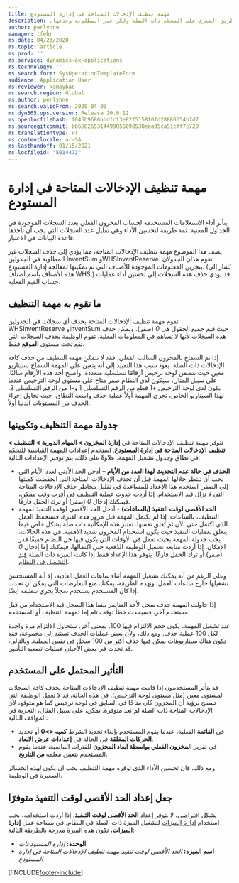 ```yaml
---
title: مهمة تنظيف الإدخالات المتاحة في إدارة المستودع‬‏‫
description: يصف هذا الموضوع مهمة تنظيف الإدخالات المتاحة في إدارة المستودع‬‏‫، مما يساعد على تحسين أداء النظام عن طريق التعرف على السجلات ذات الصلة ولكن غير المطلوبة وحذفها.
author: perlynne
manager: tfehr
ms.date: 04/23/2020
ms.topic: article
ms.prod: ''
ms.service: dynamics-ax-applications
ms.technology: ''
ms.search.form: SysOperationTemplateForm
audience: Application User
ms.reviewer: kamaybac
ms.search.region: Global
ms.author: perlynne
ms.search.validFrom: 2020-04-03
ms.dyn365.ops.version: Release 10.0.12
ms.openlocfilehash: f045b9686bbdfcf3e82f5158f0fd28860354b7d7
ms.sourcegitcommit: b6686265314499056690538eaa95ca51cff7c720
ms.translationtype: HT
ms.contentlocale: ar-SA
ms.lasthandoff: 01/15/2021
ms.locfileid: "5014473"
---
```

# <a name="warehouse-management-on-hand-entries-cleanup-job"></a>مهمة تنظيف الإدخالات المتاحة في إدارة المستودع‬‏‫

يتأثر أداء الاستعلامات المستخدمة لحساب المخزون الفعلي بعدد السجلات الموجودة في الجداول المعنية. ثمة طريقة لتحسين الأداء وهي تقليل عدد السجلات التي يجب أن تأخذها قاعدة البيانات في الاعتبار.

يصف هذا الموضوع مهمة تنظيف الإدخالات المتاحة، مما يؤدي إلى حذف السجلات غير المطلوبة في الجدولين InventSum وWHSInventReserve. تقوم هذان الجدولان بتخزين المعلومات الموجودة للأصناف التي تم تمكينها لمعالجة إدارة المستودع. (يُشار إلى هذه الأصناف باسم أصناف WHS.) قد يؤدي حذف هذه السجلات إلى تحسين أداء عمليات حساب القيم الفعلية.

## <a name="what-the-cleanup-job-does"></a>ما تقوم به مهمة التنظيف

تقوم مهمة تنظيف الإدخالات المتاحة بحذف أي سجلات في الجدولين WHSInventReserve وInventSum حيث قيم جميع الحقول هي *0* (صفر). ويمكن حذف هذه السجلات لأنها لا تساهم في المعلومات الفعلية. تقوم الوظيفة بحذف السجلات التي تقع تحت مستوى **الموقع** فقط.

إذا تم السماح بالمخزون السالب الفعلي، فقد لا تتمكن مهمة التنظيف من حذف كافة الإدخالات ذات الصلة. يعود سبب هذا التقييد إلى أنه يتعين على المهمة السماح بسيناريو معين حيث تتضمن لوحة ترخيص أرقامًا تسلسلية متعددة، وأصبح أحد هذه الأرقام سالبًا. على سبيل المثال، سيكون لدى النظام صفر متاح على مستوى لوحة الترخيص عندما يكون لدى لوحة الترخيص +1 قطع من الرقم التسلسلي 1 و–1 من الرقم التسلسلي 2. لهذا السيناريو الخاص، تجري المهمة أولاً عملية حذف واسعة النطاق، حيث تحاول إجراء الحذف من المستويات الدنيا أولاً.

## <a name="schedule-and-configure-the-cleanup-job"></a>جدولة مهمة التنظيف وتكوينها

تتوفر مهمة تنظيف الإدخالات المتاحة في **إدارة المخزون \> المهام الدورية \> التنظيف \> تنظيف الإدخالات المتاحة في إدارة المستودع**. استخدم إعدادات المهمة القياسية للتحكم في نطاق وجدول تشغيل المهمة. علاوةً على ذلك، يتم توفير الإعدادات التالية:

- **الحذف في حالة عدم التحديث لهذا العدد من الأيام‬** – أدخل الحد الأدنى لعدد الأيام التي يجب أن تنتظر خلالها المهمة قبل أن تحذف الإدخالات المتاحة التي انخفضت كميتها إلى الصفر. استخدم هذا الإعداد للمساعدة في تقليل مخاطر حذف الإدخالات المتاحة التي لا تزال قيد الاستخدام. إذا أردت حدوث عملية التنظيف في أقرب وقت ممكن، فيمكنك إدخال *0* (صفر) أو ترك الحقل فارغًا.
- **الحد الأقصى لوقت التنفيذ (بالساعات)** - أدخل الحد الأقصى لوقت التنفيذ لمهمة التنظيف، بالساعات. إذا لم تكتمل المهمة قبل مرور هذه الفترة، فستحفظ العمل الذي اكتمل حتى الآن ثم تُغلق نفسها. تعتبر هذه الإمكانية ذات صلة بشكل خاص فيما يتعلق بعمليات التنفيذ حيث يكون استخدام المخزون شديد الأهمية. في هذه الحالات، يجب جدولة المهمة بحيث تعمل في الأوقات التي يكون فيها حل النظام خفيفًا قدر الإمكان. إذا أردت متابعة تشغيل الوظيفة الدُفعية حتى اكتمالها، فيمكنك إما إدخال *0* (صفر) أو ترك الحقل فارغًا. يتوفر هذا الإعداد فقط إذا كانت الميزة ذات الصلة [قيد التشغيل في النظام](#max-execution-time).

وعلى الرغم من أنه يمكنك تشغيل المهمة أثناء ساعات العمل العادية، إلا أنه المستحسن تشغيلها خارج ساعات العمل. وبهذه الطريقة، يمكنك منع التعارضات التي يمكن أن تحدث إذا كان المستخدم يستخدم سجلاً يجري تنظيفه أيضًا.

إذا حاولت المهمة حذف سجل لأحد العناصر بينما هذا السجل قيد الاستخدام من قبل مستخدم آخر، فسيحدث خطأ توقف تام إما لمهمة التنظيف أو المستخدم.

عند تشغيل المهمة، يكون حجم الالتزام فيها 100. بمعنى آخر، ستحاول الالتزام مرة واحدة لكل 100 عملية حذف. ومع ذلك، ولأن بعض عمليات الحذف تستند إلى مجموعة، فقد تكون هناك سيناريوهات يمكن فيها حذف أكثر من 100 سجل في نفس العملية. وبالتالي، قد تحدث في بعض الأحيان عمليات تصعيد التأمين.

## <a name="possible-user-impact"></a>التأثير المحتمل على المستخدم

قد يتأثر المستخدمون إذا قامت مهمة تنظيف الإدخالات المتاحة بحذف كافة السجلات لمستوى معين (مثل مستوى لوحة الترخيص). في هذه الحالة، قد لا تعمل الوظيفة التي تسمح برؤية أن المخزون كان متاحًا في السابق في لوحة ترخيص كما هو متوقع، لأن الإدخالات المتاحة ذات الصلة لم تعد متوفرة. يمكن، على سبيل المثال، التجربة في المواقف التالية:

- في **القائمة** الفعلية، عندما يقوم المستخدم بإلغاء تحديد الشرط **كميه \<\>0** أو تحديد **الحركات المغلقة** في الحالة في **إعدادات عرض الابعاد**.
- في تقرير **المخزون الفعلي بواسطة ابعاد المخزون** للفترات الماضية، عندما يقوم المستخدم بتعيين معلمه **من التاريخ**.

ومع ذلك، فان تحسين الأداء الذي توفره مهمة التنظيف يجب ان يكون لهذه الخسائر الصغيرة في الوظيفة.

## <a name="make-the-maximum-execution-time-setting-available"></a><a name="max-execution-time"></a>جعل إعداد الحد الأقصى لوقت التنفيذ متوفرًا

بشكل افتراضي، لا يتوفر إعداد **الحد الأقصى لوقت التنفيذ**. إذا أردت استخدامه، يجب استخدام [إدارة الميزات](../../fin-ops-core/fin-ops/get-started/feature-management/feature-management-overview.md) لتشغيل الميزة ذات الصلة في النظام. في مساحة عمل **إدارة الميزات**، تكون هذه الميزة مدرجة بالطريقة التالية:

- **الوحدة:** *إدارة المستودعات*
- **اسم الميزة:** *الحد الأقصى لوقت تنفيذ مهمة تنظيف الإدخالات المتاحة في إدارة المستودع‬‏‫‬*


[!INCLUDE[footer-include](../../includes/footer-banner.md)]